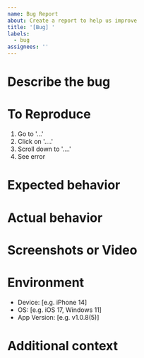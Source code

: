 ```yaml
---
name: Bug Report
about: Create a report to help us improve
title: '[Bug] '
labels:
  - bug
assignees: ''
---
```


# Describe the bug
<!-- A clear and concise description of what the bug is. -->

# To Reproduce
<!-- Steps to reproduce the behavior: -->
1. Go to '...'
2. Click on '....'
3. Scroll down to '....'
4. See error

# Expected behavior
<!-- A clear and concise description of what you expected to happen. -->

# Actual behavior
<!-- A clear and concise description of what actually happened. -->

# Screenshots or Video
<!-- If applicable, add screenshots or a screen recording to help explain your problem. -->

# Environment
 - Device: [e.g. iPhone 14]
 - OS: [e.g. iOS 17, Windows 11]
 - App Version: [e.g. v1.0.8(5)]

# Additional context
<!-- Add any other context about the problem here, such as error logs from the browser console. -->